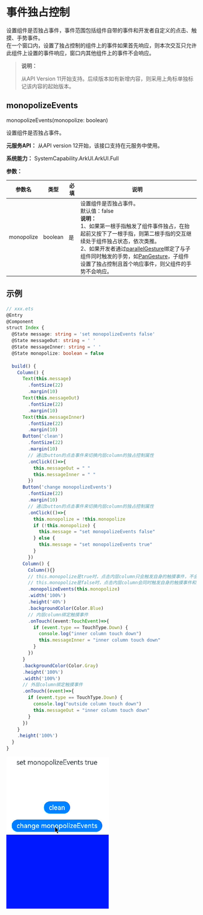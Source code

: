 # 事件独占控制

设置组件是否独占事件，事件范围包括组件自带的事件和开发者自定义的点击、触摸、手势事件。<br />
在一个窗口内，设置了独占控制的组件上的事件如果首先响应，则本次交互只允许此组件上设置的事件响应，窗口内其他组件上的事件不会响应。

>  **说明：**
>
>  从API Version 11开始支持。后续版本如有新增内容，则采用上角标单独标记该内容的起始版本。

## monopolizeEvents

monopolizeEvents(monopolize: boolean)

设置组件是否独占事件。

**元服务API：** 从API version 12开始，该接口支持在元服务中使用。

**系统能力：** SystemCapability.ArkUI.ArkUI.Full

**参数：** 


| 参数名   | 类型 | 必填 | 说明                  |
| ----------- | -------- | ------------------------ | ------------------------ |
| monopolize | boolean  | 是 | 设置组件是否独占事件。<br />默认值：false <br />**说明：**<br />1、如果第一根手指触发了组件事件独占，在抬起前又按下了一根手指，则第二根手指的交互继续处于组件独占状态，依次类推。<br />2、如果开发者通过[parallelGesture](ts-gesture-settings.md)绑定了与子组件同时触发的手势，如[PanGesture](ts-basic-gestures-pangesture.md)，子组件设置了独占控制且首个响应事件，则父组件的手势不会响应。|

## 示例

```ts
// xxx.ets
@Entry
@Component
struct Index {
  @State message: string = 'set monopolizeEvents false'
  @State messageOut: string = ' '
  @State messageInner: string = ' '
  @State monopolize: boolean = false

  build() {
    Column() {
      Text(this.message)
        .fontSize(22)
        .margin(10)
      Text(this.messageOut)
        .fontSize(22)
        .margin(10)
      Text(this.messageInner)
        .fontSize(22)
        .margin(10)
      Button('clean')
        .fontSize(22)
        .margin(10)
        // 通过button的点击事件来切换内层column的独占控制属性
        .onClick(()=>{
          this.messageOut = " "
          this.messageInner = " "
        })
      Button('change monopolizeEvents')
        .fontSize(22)
        .margin(10)
        // 通过button的点击事件来切换内层column的独占控制属性
        .onClick(()=>{
          this.monopolize = !this.monopolize
          if (!this.monopolize) {
            this.message = "set monopolizeEvents false"
          } else {
            this.message = "set monopolizeEvents true"
          }
        })
      Column() {
        Column(){}
        // this.monopolize是true时，点击内层column只会触发自身的触摸事件，不会触发外层column的触摸事件
        // this.monopolize是false时，点击内层column会同时触发自身的触摸事件和外层column的触摸事件
        .monopolizeEvents(this.monopolize)
        .width('100%')
        .height('40%')
        .backgroundColor(Color.Blue)
        // 内层column绑定触摸事件
        .onTouch((event:TouchEvent)=>{
          if (event.type == TouchType.Down) {
            console.log("inner column touch down")
            this.messageInner = "inner column touch down"
          }
        })
      }
      .backgroundColor(Color.Gray)
      .height('100%')
      .width('100%')
      // 外层column绑定触摸事件
      .onTouch((event)=>{
        if (event.type == TouchType.Down) {
          console.log("outside column touch down")
          this.messageOut = "inner column touch down"
        }
      })
    }
    .height('100%')
  }
}
```
![obscured](figures/monopolize-events.gif)
